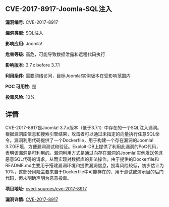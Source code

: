 ## CVE-2017-8917-Joomla-SQL注入

**漏洞编号:** CVE-2017-8917

**漏洞类型:** SQL注入

**影响应用:** Joomla!

**危害等级:** 高危，可能导致数据泄露和远程代码执行

**影响版本:** 3.7.x before 3.7.1

**利用条件:** 需要网络访问，目标Joomla!实例版本在受影响范围内

**POC 可用性:** 是

**投毒风险:** 10%

## 详情

CVE-2017-8917是Joomla! 3.7.x版本（低于3.7.1）中存在的一个SQL注入漏洞。根据漏洞库信息和搜索引擎结果，攻击者可以通过未指定的向量执行任意SQL命令。漏洞利用代码提供了一个Dockerfile，用于构建一个存在漏洞的Joomla! 3.7.0环境，方便漏洞测试和验证。Exploit-DB上提供了利用此漏洞的PoC代码，表明该漏洞是可利用的。漏洞利用方式是通过向存在漏洞的Joomla!实例发送包含恶意SQL代码的请求，从而实现对数据库的非法操作。由于提供的Dockerfile和README.md主要用于搭建漏洞环境和提供漏洞信息，投毒风险较低，初步估计为10%，这部分风险主要来自于Dockerfile中可能存在的、用于测试或演示目的后门代码，但未明确声明为恶意投毒。

**项目地址:** [cved-sources/cve-2017-8917](https://github.com/cved-sources/cve-2017-8917)

**漏洞详情:** [CVE-2017-8917](https://nvd.nist.gov/vuln/detail/CVE-2017-8917)